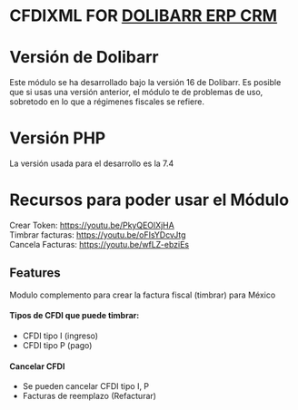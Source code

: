 # CFDIXML FOR [DOLIBARR ERP CRM](https://www.dolibarr.org)

# Versión de Dolibarr
Este módulo se ha desarrollado bajo la versión 16 de Dolibarr. Es posible que si usas una versión anterior, el módulo te de problemas de uso, sobretodo en lo que a régimenes fiscales se refiere. 

# Versión PHP
La versión usada para el desarrollo es la 7.4 

# Recursos para poder usar el Módulo

Crear Token: https://youtu.be/PkyQEOlXjHA \
Timbrar facturas: https://youtu.be/oFIsYDcvJtg \
Cancela Facturas: https://youtu.be/wfLZ-ebziEs 

## Features
Modulo complemento para crear la factura fiscal (timbrar) para México
#### Tipos de CFDI que puede timbrar:
- CFDI tipo I (ingreso)
- CFDI tipo P (pago)

#### Cancelar CFDI
- Se pueden cancelar CFDI tipo I, P
- Facturas de reemplazo (Refacturar) 
